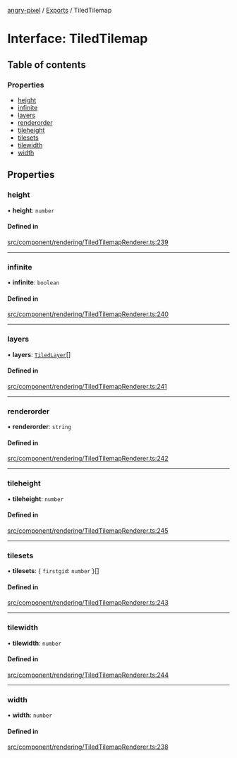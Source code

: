 [angry-pixel](../README.md) / [Exports](../modules.md) / TiledTilemap

# Interface: TiledTilemap

## Table of contents

### Properties

- [height](TiledTilemap.md#height)
- [infinite](TiledTilemap.md#infinite)
- [layers](TiledTilemap.md#layers)
- [renderorder](TiledTilemap.md#renderorder)
- [tileheight](TiledTilemap.md#tileheight)
- [tilesets](TiledTilemap.md#tilesets)
- [tilewidth](TiledTilemap.md#tilewidth)
- [width](TiledTilemap.md#width)

## Properties

### height

• **height**: `number`

#### Defined in

[src/component/rendering/TiledTilemapRenderer.ts:239](https://github.com/angry-pixel-studio/angry-pixel-engine/blob/9576100/src/component/rendering/TiledTilemapRenderer.ts#L239)

___

### infinite

• **infinite**: `boolean`

#### Defined in

[src/component/rendering/TiledTilemapRenderer.ts:240](https://github.com/angry-pixel-studio/angry-pixel-engine/blob/9576100/src/component/rendering/TiledTilemapRenderer.ts#L240)

___

### layers

• **layers**: [`TiledLayer`](TiledLayer.md)[]

#### Defined in

[src/component/rendering/TiledTilemapRenderer.ts:241](https://github.com/angry-pixel-studio/angry-pixel-engine/blob/9576100/src/component/rendering/TiledTilemapRenderer.ts#L241)

___

### renderorder

• **renderorder**: `string`

#### Defined in

[src/component/rendering/TiledTilemapRenderer.ts:242](https://github.com/angry-pixel-studio/angry-pixel-engine/blob/9576100/src/component/rendering/TiledTilemapRenderer.ts#L242)

___

### tileheight

• **tileheight**: `number`

#### Defined in

[src/component/rendering/TiledTilemapRenderer.ts:245](https://github.com/angry-pixel-studio/angry-pixel-engine/blob/9576100/src/component/rendering/TiledTilemapRenderer.ts#L245)

___

### tilesets

• **tilesets**: { `firstgid`: `number`  }[]

#### Defined in

[src/component/rendering/TiledTilemapRenderer.ts:243](https://github.com/angry-pixel-studio/angry-pixel-engine/blob/9576100/src/component/rendering/TiledTilemapRenderer.ts#L243)

___

### tilewidth

• **tilewidth**: `number`

#### Defined in

[src/component/rendering/TiledTilemapRenderer.ts:244](https://github.com/angry-pixel-studio/angry-pixel-engine/blob/9576100/src/component/rendering/TiledTilemapRenderer.ts#L244)

___

### width

• **width**: `number`

#### Defined in

[src/component/rendering/TiledTilemapRenderer.ts:238](https://github.com/angry-pixel-studio/angry-pixel-engine/blob/9576100/src/component/rendering/TiledTilemapRenderer.ts#L238)
